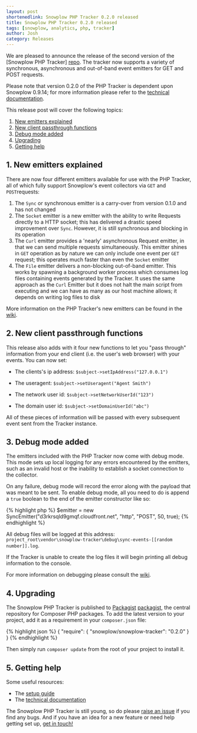 ```yaml
---
layout: post
shortenedlink: Snowplow PHP Tracker 0.2.0 released
title: Snowplow PHP Tracker 0.2.0 released
tags: [snowplow, analytics, php, tracker]
author: Josh
category: Releases
---
```


We are pleased to announce the release of the second version of the [Snowplow PHP Tracker] [repo]. The tracker now supports a variety of synchronous, asynchronous and out-of-band event emitters for GET and POST requests.

Please note that version 0.2.0 of the PHP Tracker is dependent upon Snowplow 0.9.14; for more information please refer to the [technical documentation][technical-documentation].

This release post will cover the following topics:

1. [New emitters explained](/blog/2015/01/05/snowplow-php-tracker-0.2.0-released/#emitters)
2. [New client passthrough functions](/blog/2015/01/05/snowplow-php-tracker-0.2.0-released/#passthroughs)
3. [Debug mode added](/blog/2015/01/05/snowplow-php-tracker-0.2.0-released/#debug)
4. [Upgrading](/blog/2015/01/05/snowplow-php-tracker-0.2.0-released/#upgrading)
5. [Getting help](/blog/2015/01/05/snowplow-php-tracker-0.2.0-released/#help)

<!--more-->

<div class="html">
<h2><a name="emitters">1. New emitters explained</a></h2>
</div>

There are now four different emitters available for use with the PHP Tracker, all of which fully support Snowplow's event collectors via `GET` and `POST`requests:

1. The `Sync` or synchronous emitter is a carry-over from version 0.1.0 and has not changed
2. The `Socket` emitter is a new emitter with the ability to write Requests directly to a HTTP socket; this has delivered a drastic speed improvement over `Sync`. However, it is still synchronous and blocking in its operation
3. The `Curl` emitter provides a 'nearly' asynchronous Request emitter, in that we can send multiple requests simultaneously. This emitter shines in `GET` operation as by nature we can only include one event per `GET` request; this operates much faster than even the `Socket` emitter
4. The `File` emitter delivers a non-blocking out-of-band emitter. This works by spawning a background worker process which consumes log files containing events generated by the Tracker. It uses the same approach as the `Curl` Emitter but it does not halt the main script from executing and we can have as many as our host machine allows; it depends on writing log files to disk

More information on the PHP Tracker's new emitters can be found in the [wiki][technical-documentation].

<div class="html">
<h2><a name="passthroughs">2. New client passthrough functions</a></h2>
</div>

This release also adds with it four new functions to let you "pass through" information from your end client (i.e. the user's web browser) with your events. You can now set:

* The clients's ip address: `$subject->setIpAddress("127.0.0.1")`

* The useragent: `$subject->setUseragent("Agent Smith")`

* The network user id: `$subject->setNetworkUserId("123")`

* The domain user id: `$subject->setDomainUserId("abc")`

All of these pieces of information will be passed with every subsequent event sent from the Tracker instance.

<div class="html">
<h2><a name="debug">3. Debug mode added</a></h2>
</div>

The emitters included with the PHP Tracker now come with debug mode. This mode sets up local logging for any errors encountered by the emitters, such as an invalid host or the inability to establish a socket connection to the collector.

On any failure, debug mode will record the error along with the payload that was meant to be sent. To enable debug mode, all you need to do is append a `true` boolean to the end of the emitter constructor like so:

{% highlight php %}
$emitter = new SyncEmitter("d3rkrsqld9gmqf.cloudfront.net", "http", "POST", 50, true);
{% endhighlight %}

All debug files will be logged at this address: `project_root\vendor\snowplow-tracker\debug\sync-events-[[random number]].log`.

If the Tracker is unable to create the log files it will begin printing all debug information to the console.

For more information on debugging please consult the [wiki][technical-documentation].

<div class="html">
<h2><a name="upgrading">4. Upgrading</a></h2>
</div>

The Snowplow PHP Tracker is published to [Packagist] [packagist], the central repository for Composer PHP packages. To add the latest version to your project, add it as a requirement in your `composer.json` file:

{% highlight json %}
{
    "require": {
        "snowplow/snowplow-tracker": "0.2.0"
    }
}
{% endhighlight %}

Then simply run `composer update` from the root of your project to install it.

<div class="html">
<h2><a name="help">5. Getting help</a></h2>
</div>

Some useful resources:

* The [setup guide][setup]
* The [technical documentation][technical-documentation]

The Snowplow PHP Tracker is still young, so do please [raise an issue][issues] if you find any bugs. And if you have an idea for a new feature or need help getting set up, [get in touch!][talk-to-us]

[repo]: https://github.com/snowplow/snowplow-php-tracker
[packagist]: https://packagist.org/
[setup]: https://github.com/snowplow/snowplow/wiki/PHP-Tracker-Setup
[technical-documentation]: https://github.com/snowplow/snowplow/wiki/PHP-Tracker
[issues]: https://github.com/snowplow/snowplow-php-tracker/issues
[talk-to-us]: https://github.com/snowplow/snowplow/wiki/Talk-to-us
